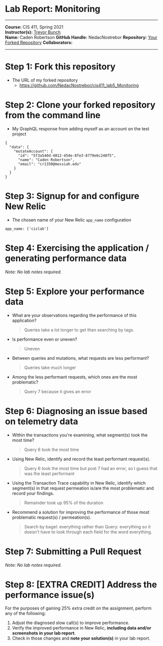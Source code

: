 # Lab Report: Monitoring
___
**Course:** CIS 411, Spring 2021  
**Instructor(s):** [Trevor Bunch](https://github.com/trevordbunch)  
**Name:** Caden Robertson 
**GitHub Handle:** NedacNostrebor 
**Repository:** [Your Forked Repository](https://github.com/NedacNostrebor/cis411_lab5_Monitoring)
**Collaborators:** 
___

# Step 1: Fork this repository
- The URL of my forked repository
  - https://github.com/NedacNostrebor/cis411_lab5_Monitoring

# Step 2: Clone your forked repository from the command line
- My GraphQL response from adding myself as an account on the test project
```
{
  "data": {
    "mutateAccount": {
      "id": "5f3a540d-4812-454e-8fe3-8779e6c248f5",
      "name": "Caden Robertson",
      "email": "cr1350@messiah.edu"
    }
  }
}
```

# Step 3: Signup for and configure New Relic
- The chosen name of your New Relic ```app_name``` configuration
```
app_name: ['cislab']
```

# Step 4: Exercising the application / generating performance data

_Note: No lab notes required._

# Step 5: Explore your performance data
* What are your observations regarding the performance of this application? 
  > Queries take a lot longer to get than searching by tags. 
* Is performance even or uneven? 
  > Uneven
* Between queries and mutations, what requests are less performant? 
  > Queries take much longer
* Among the less performant requests, which ones are the most problematic?
  > Query 7 because it gives an error

# Step 6: Diagnosing an issue based on telemetry data
* Within the transactions you're examining, what segment(s) took the most time?
  > Query 6 took the most time
* Using New Relic, identify and record the least performant request(s).
  > Query 6 took the most time but post 7 had an error, so I guess that was the least performant
* Using the Transaction Trace capability in New Relic, identify which segment(s) in that request permeation is/are the most problematic and record your findings.
  > Remainder took up 95% of the duration
* Recommend a solution for improving the performance of those most problematic request(s) / permeation(s).
  > Search by bagel: everything rather than Query: everything so it doesn't have to look through each field for the word everything.

# Step 7: Submitting a Pull Request
_Note: No lab notes required._

# Step 8: [EXTRA CREDIT] Address the performance issue(s)
For the purposes of gaining 25% extra credit on the assignment, perform any of the following:
1. Adjust the diagnosed slow call(s) to improve performance. 
2. Verify the improved performance in New Relic, **including data and/or screenshots in your lab report**.
2. Check in those changes and **note your solution(s)** in your lab report.